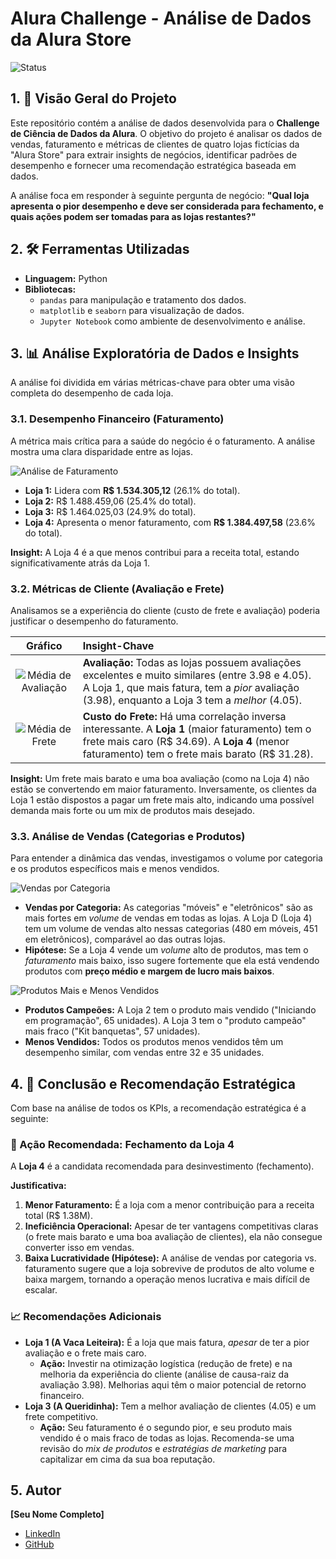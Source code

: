 # Alura Challenge - Análise de Dados da Alura Store

![Status](https://img.shields.io/badge/Status-Concluído-success)

## 1. 🎯 Visão Geral do Projeto

Este repositório contém a análise de dados desenvolvida para o **Challenge de Ciência de Dados da Alura**. O objetivo do projeto é analisar os dados de vendas, faturamento e métricas de clientes de quatro lojas fictícias da "Alura Store" para extrair insights de negócios, identificar padrões de desempenho e fornecer uma recomendação estratégica baseada em dados.

A análise foca em responder à seguinte pergunta de negócio: **"Qual loja apresenta o pior desempenho e deve ser considerada para fechamento, e quais ações podem ser tomadas para as lojas restantes?"**

## 2. 🛠️ Ferramentas Utilizadas

* **Linguagem:** Python
* **Bibliotecas:**
    * `pandas` para manipulação e tratamento dos dados.
    * `matplotlib` e `seaborn` para visualização de dados.
    * `Jupyter Notebook` como ambiente de desenvolvimento e análise.

## 3. 📊 Análise Exploratória de Dados e Insights

A análise foi dividida em várias métricas-chave para obter uma visão completa do desempenho de cada loja.

### 3.1. Desempenho Financeiro (Faturamento)

A métrica mais crítica para a saúde do negócio é o faturamento. A análise mostra uma clara disparidade entre as lojas.

![Análise de Faturamento](1000169235.png)

* **Loja 1:** Lidera com **R$ 1.534.305,12** (26.1% do total).
* **Loja 2:** R$ 1.488.459,06 (25.4% do total).
* **Loja 3:** R$ 1.464.025,03 (24.9% do total).
* **Loja 4:** Apresenta o menor faturamento, com **R$ 1.384.497,58** (23.6% do total).

**Insight:** A Loja 4 é a que menos contribui para a receita total, estando significativamente atrás da Loja 1.

### 3.2. Métricas de Cliente (Avaliação e Frete)

Analisamos se a experiência do cliente (custo de frete e avaliação) poderia justificar o desempenho do faturamento.

| Gráfico | Insight-Chave |
| :---: | :--- |
| ![Média de Avaliação](GRAFICO3.png) | **Avaliação:** Todas as lojas possuem avaliações excelentes e muito similares (entre 3.98 e 4.05). A Loja 1, que mais fatura, tem a *pior* avaliação (3.98), enquanto a Loja 3 tem a *melhor* (4.05). |
| ![Média de Frete](1000169239.png) | **Custo do Frete:** Há uma correlação inversa interessante. A **Loja 1** (maior faturamento) tem o frete mais caro (R$ 34.69). A **Loja 4** (menor faturamento) tem o frete mais barato (R$ 31.28). |

**Insight:** Um frete mais barato e uma boa avaliação (como na Loja 4) não estão se convertendo em maior faturamento. Inversamente, os clientes da Loja 1 estão dispostos a pagar um frete mais alto, indicando uma possível demanda mais forte ou um mix de produtos mais desejado.

### 3.3. Análise de Vendas (Categorias e Produtos)

Para entender a dinâmica das vendas, investigamos o volume por categoria e os produtos específicos mais e menos vendidos.

![Vendas por Categoria](1000169236.png)

* **Vendas por Categoria:** As categorias "móveis" e "eletrônicos" são as mais fortes em *volume* de vendas em todas as lojas. A Loja D (Loja 4) tem um volume de vendas alto nessas categorias (480 em móveis, 451 em eletrônicos), comparável ao das outras lojas.
* **Hipótese:** Se a Loja 4 vende um *volume* alto de produtos, mas tem o *faturamento* mais baixo, isso sugere fortemente que ela está vendendo produtos com **preço médio e margem de lucro mais baixos**.

![Produtos Mais e Menos Vendidos](1000169238.png)

* **Produtos Campeões:** A Loja 2 tem o produto mais vendido ("Iniciando em programação", 65 unidades). A Loja 3 tem o "produto campeão" mais fraco ("Kit banquetas", 57 unidades).
* **Menos Vendidos:** Todos os produtos menos vendidos têm um desempenho similar, com vendas entre 32 e 35 unidades.

## 4. 🏁 Conclusão e Recomendação Estratégica

Com base na análise de todos os KPIs, a recomendação estratégica é a seguinte:

### 🥇 Ação Recomendada: Fechamento da Loja 4

A **Loja 4** é a candidata recomendada para desinvestimento (fechamento).

**Justificativa:**
1.  **Menor Faturamento:** É a loja com a menor contribuição para a receita total (R$ 1.38M).
2.  **Ineficiência Operacional:** Apesar de ter vantagens competitivas claras (o frete mais barato e uma boa avaliação de clientes), ela não consegue converter isso em vendas.
3.  **Baixa Lucratividade (Hipótese):** A análise de vendas por categoria vs. faturamento sugere que a loja sobrevive de produtos de alto volume e baixa margem, tornando a operação menos lucrativa e mais difícil de escalar.

### 📈 Recomendações Adicionais

* **Loja 1 (A Vaca Leiteira):** É a loja que mais fatura, *apesar* de ter a pior avaliação e o frete mais caro.
    * **Ação:** Investir na otimização logística (redução de frete) e na melhoria da experiência do cliente (análise de causa-raiz da avaliação 3.98). Melhorias aqui têm o maior potencial de retorno financeiro.
* **Loja 3 (A Queridinha):** Tem a melhor avaliação de clientes (4.05) e um frete competitivo.
    * **Ação:** Seu faturamento é o segundo pior, e seu produto mais vendido é o mais fraco de todas as lojas. Recomenda-se uma revisão do *mix de produtos* e *estratégias de marketing* para capitalizar em cima da sua boa reputação.

## 5. Autor

**[Seu Nome Completo]**

* [LinkedIn](https://www.linkedin.com/in/seu-linkedin/)
* [GitHub](https://github.com/seu-usuario)
